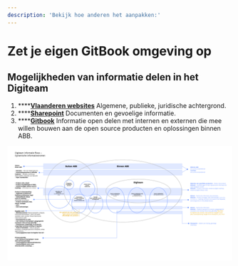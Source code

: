 ```yaml
---
description: 'Bekijk hoe anderen het aanpakken:'
---
```


# Zet je eigen GitBook omgeving op

## Mogelijkheden van informatie delen in het Digiteam

1. \*\*\*\*[**Vlaanderen websites**](./#vlaanderen-websites-publieke-juridische-achtergrond-voor-ambtenaren-in-lokale-besturen) Algemene, publieke, juridische achtergrond.
2. \*\*\*\*[**Sharepoint**](./#sharepoint-documenten-and-gevoelige-informatie) Documenten en gevoelige informatie.
3. \*\*\*\*[**Gitbook**](./#gitbook-informatie-open-delen) Informatie open delen met internen en externen die mee willen bouwen aan de open source producten en oplossingen binnen ABB.

![Informatiestromen](../../.gitbook/assets/knowledge-base-informatiestromen.png)

